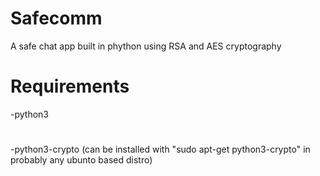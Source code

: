 # Safecomm
A safe chat app built in phython using RSA and AES cryptography

# Requirements
-python3
#
-python3-crypto (can be installed with "sudo apt-get python3-crypto" in probably any ubunto based distro)
